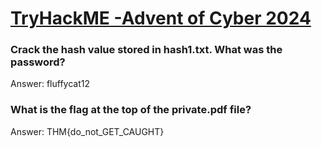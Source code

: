 # [TryHackME -Advent of Cyber 2024](https://tryhackme.com/r/room/adventofcyber2024)

### Crack the hash value stored in hash1.txt. What was the password?
Answer: fluffycat12

### What is the flag at the top of the private.pdf file?
Answer: THM{do_not_GET_CAUGHT}
